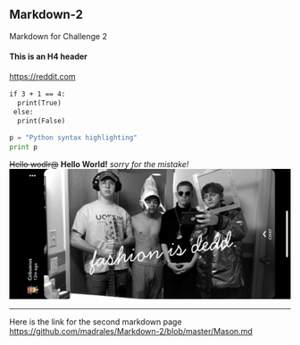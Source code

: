 ## Markdown-2
Markdown for Challenge 2

#### This is an H4 header

<https://reddit.com>

```
if 3 + 1 == 4:
  print(True)
 else:
  print(False)
```
```python
p = "Python syntax highlighting"
print p
```
~~Hello wodlr@~~
**Hello World!**
_sorry for the mistake!_
![alt text](https://github.com/madrales/Markdown-2/blob/master/fid.jpg)
***

Here is the link for the second markdown page
<https://github.com/madrales/Markdown-2/blob/master/Mason.md>
